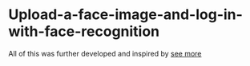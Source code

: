 # Upload-a-face-image-and-log-in-with-face-recognition

All of this was further developed and inspired by [see more](https://github.com/Pika1998/face-recognition-login-system) 
